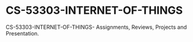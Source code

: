 # CS-53303-INTERNET-OF-THINGS
CS-53303-INTERNET-OF-THINGS- Assignments, Reviews, Projects and Presentation. 
